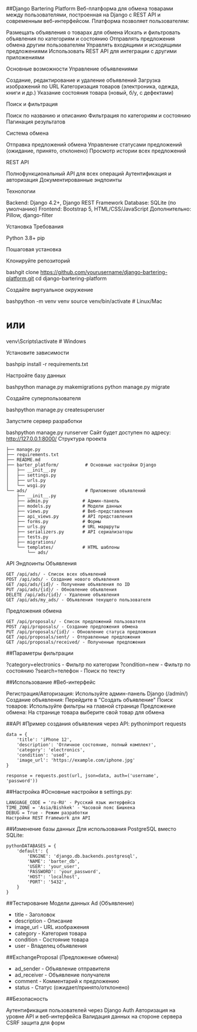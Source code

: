 ##Django Bartering Platform
Веб-платформа для обмена товарами между пользователями, построенная на Django с REST API и современным веб-интерфейсом.
Платформа позволяет пользователям:

Размещать объявления о товарах для обмена
Искать и фильтровать объявления по категориям и состоянию
Отправлять предложения обмена другим пользователям
Управлять входящими и исходящими предложениями
Использовать REST API для интеграции с другими приложениями

Основные возможности
Управление объявлениями

Создание, редактирование и удаление объявлений
Загрузка изображений по URL
Категоризация товаров (электроника, одежда, книги и др.)
Указание состояния товара (новый, б/у, с дефектами)

Поиск и фильтрация

Поиск по названию и описанию
Фильтрация по категориям и состоянию
Пагинация результатов

Система обмена

Отправка предложений обмена
Управление статусами предложений (ожидание, принято, отклонено)
Просмотр истории всех предложений

REST API

Полнофункциональный API для всех операций
Аутентификация и авторизация
Документированные эндпоинты

Технологии

Backend: Django 4.2+, Django REST Framework
Database: SQLite (по умолчанию)
Frontend: Bootstrap 5, HTML/CSS/JavaScript
Дополнительно: Pillow, django-filter

Установка
Требования

Python 3.8+
pip

Пошаговая установка

Клонируйте репозиторий

bashgit clone https://github.com/yourusername/django-bartering-platform.git
cd django-bartering-platform

Создайте виртуальное окружение

bashpython -m venv venv
source venv/bin/activate  # Linux/Mac
# или
venv\Scripts\activate  # Windows

Установите зависимости

bashpip install -r requirements.txt

Настройте базу данных

bashpython manage.py makemigrations
python manage.py migrate

Создайте суперпользователя

bashpython manage.py createsuperuser

Запустите сервер разработки

bashpython manage.py runserver
Сайт будет доступен по адресу: http://127.0.0.1:8000/
Структура проекта
```barter_platform/
├── manage.py
├── requirements.txt
├── README.md
├── barter_platform/          # Основные настройки Django
│   ├── __init__.py
│   ├── settings.py
│   ├── urls.py
│   └── wsgi.py
└── ads/                      # Приложение объявлений
    ├── __init__.py
    ├── admin.py             # Админ-панель
    ├── models.py            # Модели данных
    ├── views.py             # Веб-представления
    ├── api_views.py         # API представления
    ├── forms.py             # Формы
    ├── urls.py              # URL маршруты
    ├── serializers.py       # API сериализаторы
    ├── tests.py
    ├── migrations/
    └── templates/           # HTML шаблоны
        └── ads/
```
API Эндпоинты
Объявления
```
GET /api/ads/ - Список всех объявлений
POST /api/ads/ - Создание нового объявления
GET /api/ads/{id}/ - Получение объявления по ID
PUT /api/ads/{id}/ - Обновление объявления
DELETE /api/ads/{id}/ - Удаление объявления
GET /api/ads/my_ads/ - Объявления текущего пользователя
```
Предложения обмена
```
GET /api/proposals/ - Список предложений пользователя
POST /api/proposals/ - Создание предложения обмена
PUT /api/proposals/{id}/ - Обновление статуса предложения
GET /api/proposals/sent/ - Отправленные предложения
GET /api/proposals/received/ - Полученные предложения
```
##Параметры фильтрации

?category=electronics - Фильтр по категории
?condition=new - Фильтр по состоянию
?search=телефон - Поиск по тексту

##Использование
#Веб-интерфейс

Регистрация/Авторизация: Используйте админ-панель Django (/admin/)
Создание объявления: Перейдите в "Создать объявление"
Поиск товаров: Используйте фильтры на главной странице
Предложение обмена: На странице товара выберите свой товар для обмена

##API
#Пример создания объявления через API:
pythonimport requests

```url = 'http://127.0.0.1:8000/api/ads/'
data = {
    'title': 'iPhone 12',
    'description': 'Отличное состояние, полный комплект',
    'category': 'electronics',
    'condition': 'used',
    'image_url': 'https://example.com/iphone.jpg'
}

response = requests.post(url, json=data, auth=('username', 'password'))
```
##Настройка
#Основные настройки в settings.py:

```
LANGUAGE_CODE = 'ru-RU' - Русский язык интерфейса
TIME_ZONE = 'Asia/Bishkek' - Часовой пояс Бишкека
DEBUG = True - Режим разработки
Настройки REST Framework для API
```

##Изменение базы данных
Для использования PostgreSQL вместо SQLite:
```
pythonDATABASES = {
    'default': {
        'ENGINE': 'django.db.backends.postgresql',
        'NAME': 'barter_db',
        'USER': 'your_user',
        'PASSWORD': 'your_password',
        'HOST': 'localhost',
        'PORT': '5432',
    }
}
```
##Тестирование
Модели данных
Ad (Объявление)

- title - Заголовок
- description - Описание
- image_url - URL изображения
- category - Категория товара
- condition - Состояние товара
- user - Владелец объявления

##ExchangeProposal (Предложение обмена)

- ad_sender - Объявление отправителя
- ad_receiver - Объявление получателя
- comment - Комментарий к предложению
- status - Статус (ожидает/принято/отклонено)

##Безопасность

Аутентификация пользователей через Django Auth
Авторизация на уровне API и веб-интерфейса
Валидация данных на стороне сервера
CSRF защита для форм

